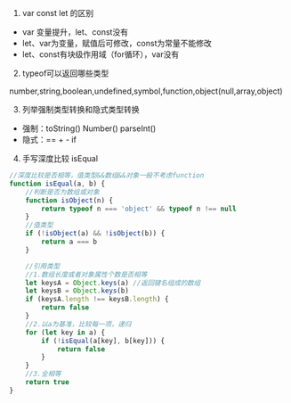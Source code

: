 1. var const let 的区别
- var 变量提升，let、const没有
- let、var为变量，赋值后可修改，const为常量不能修改
- let、const有块级作用域（for循环），var没有
	
2. typeof可以返回哪些类型 

number,string,boolean,undefined,symbol,function,object(null,array,object)
	
3. 列举强制类型转换和隐式类型转换
- 强制：toString() Number() parseInt()
- 隐式：== + - if 

4. 手写深度比较 isEqual
```js
//深度比较是否相等，值类型&&数组&&对象一般不考虑function
function isEqual(a, b) {
    //判断是否为数组或对象
    function isObject(n) {
        return typeof n === 'object' && typeof n !== null
    }
    //值类型
    if (!isObject(a) && !isObject(b)) {
        return a === b
    }

    //引用类型
    //1.数组长度或者对象属性个数是否相等
    let keysA = Object.keys(a) //返回键名组成的数组
    let keysB = Object.keys(b)
    if (keysA.length !== keysB.length) {
        return false
    }
    //2.以a为基准，比较每一项，递归
    for (let key in a) {
        if (!isEqual(a[key], b[key])) {
            return false
        }
    }
    //3.全相等
    return true
}
```

